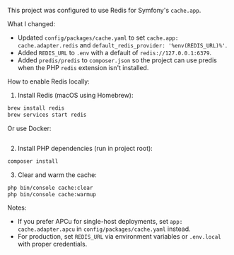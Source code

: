 This project was configured to use Redis for Symfony's `cache.app`.

What I changed:

- Updated `config/packages/cache.yaml` to set `cache.app: cache.adapter.redis` and `default_redis_provider: '%env(REDIS_URL)%'`.
- Added `REDIS_URL` to `.env` with a default of `redis://127.0.0.1:6379`.
- Added `predis/predis` to `composer.json` so the project can use predis when the PHP `redis` extension isn't installed.

How to enable Redis locally:

1. Install Redis (macOS using Homebrew):

```sh
brew install redis
brew services start redis
```

Or use Docker:

```shndocker run -d --name redis -p 6379:6379 redis:7
```

2. Install PHP dependencies (run in project root):

```sh
composer install
```

3. Clear and warm the cache:

```sh
php bin/console cache:clear
php bin/console cache:warmup
```

Notes:
- If you prefer APCu for single-host deployments, set `app: cache.adapter.apcu` in `config/packages/cache.yaml` instead.
- For production, set `REDIS_URL` via environment variables or `.env.local` with proper credentials.
